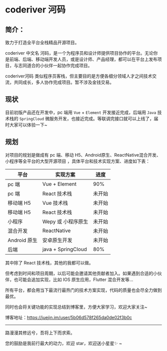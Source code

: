 # coderiver 河码

## 简介：

致力于打造全平台全栈精品开源项目。

coderiver 中文名 河码，是一个为程序员和设计师提供项目协作的平台。无论你是前端、后端、移动端开发人员，或是设计师、产品经理，都可以在平台上发布项目，与志同道合的小伙伴一起协作完成项目。

coderiver河码 类似程序员客栈，但主要目的是方便各细分领域人才之间技术交流，共同成长，多人协作完成项目。暂不涉及金钱交易。



## 现状

目前初版产品还在开发中，pc 端用 `Vue` + `Element` 开发接近完成，后端用 `Java` 技术栈的 `SpringCloud` 微服务开发，也接近完成。等联调完接口就可以上线了，届时大家可以体验一下~



## 规划

对项目的规划是做成有 pc 端、移动 H5、Android原生、ReactNative混合开发、小程序等全平台的大型开源项目 ，具体平台和技术实现方案、进度如下表：

| 平台         | 实现方案           | 进度   |
| ------------ | ------------------ | ------ |
| pc 端        | Vue + Element      | 90%    |
| pc 端        | React 技术栈       | 未开始 |
| 移动端 H5    | Vue 技术栈         | 未开始 |
| 移动端 H5    | React 技术栈       | 未开始 |
| 小程序       | Wepy 或 小程序原生 | 未开始 |
| 混合开发     | ReactNative        | 未开始 |
| Android 原生 | 安卓原生开发       | 未开始 |
| 后端         | java + SpringCloud | 80%    |

其中除了 React 技术栈，其他的我都可以做。

但考虑到时间和项目周期，以后可能会邀请其他贡献者加入。如果遇到合适的小伙伴，也可能会追加实现，比如 IOS 原生应用，Flutter 混合开发等…

所有平台，都会用当下最流行最热门的技术方案实现，代码的质量也会尽全力做到最优。



同时也会将关键功能的实现总结到博客里，方便大家学习，欢迎大家关注~

博客地址：https://juejin.im/user/5b06d578f265da0de02f3b0c

---

路漫漫其修远兮，吾将上下而求索。

您的鼓励是我前行最大的动力，欢迎 star，欢迎送小星星✨ ~
